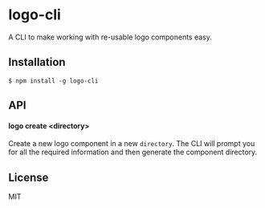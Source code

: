
# logo-cli

  A CLI to make working with re-usable logo components easy.

## Installation

    $ npm install -g logo-cli

## API

#### logo create \<directory\>

  Create a new logo component in a new `directory`. The CLI will prompt you for all the required information and then generate the component directory.

## License

  MIT